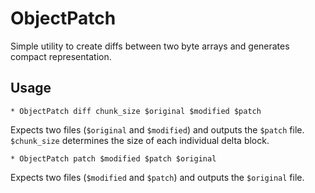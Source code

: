 # ObjectPatch

Simple utility to create diffs between two byte arrays and generates compact representation.

## Usage
```
* ObjectPatch diff chunk_size $original $modified $patch
```
Expects two files (```$original``` and ```$modified```) and outputs the ```$patch``` file.
```$chunk_size``` determines the size of each individual delta block.

```
* ObjectPatch patch $modified $patch $original
```
Expects two files (```$modified``` and ```$patch```) and outputs the ```$original``` file.
